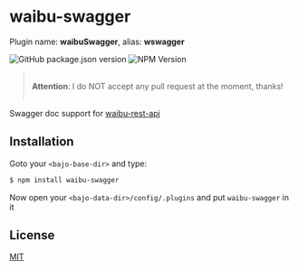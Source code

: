 # waibu-swagger

Plugin name: **waibuSwagger**, alias: **wswagger**

![GitHub package.json version](https://img.shields.io/github/package-json/v/ardhi/waibu-swagger) ![NPM Version](https://img.shields.io/npm/v/waibu-swagger)

> <br />**Attention**: I do NOT accept any pull request at the moment, thanks!<br /><br />

Swagger doc support for [waibu-rest-api](https://github.com/ardhi/waibu-rest-api)

## Installation

Goto your ```<bajo-base-dir>``` and type:

```bash
$ npm install waibu-swagger
```

Now open your ```<bajo-data-dir>/config/.plugins``` and put ```waibu-swagger``` in it

## License

[MIT](LICENSE)
